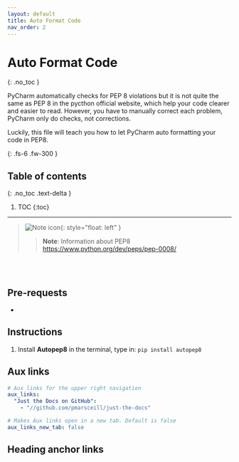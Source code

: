 ```yaml
---
layout: default
title: Auto Format Code
nav_order: 2
---
```


# Auto Format Code
{: .no_toc }


PyCharm automatically checks for PEP 8 violations but it is not quite the same as PEP 8 in the pycthon official website, which help your code clearer and easier to read. However, you have to manually correct each problem, PyCharm only do checks, not corrections. 

Luckily, this file will teach you how to let PyCharm auto formatting your code in PEP8. 

{: .fs-6 .fw-300 }

## Table of contents
{: .no_toc .text-delta }

1. TOC
{:toc}

---


>![Note icon](https://github.com/dl90/linux-basics/blob/gh-pages/docs/images/icons/note.png?raw=true "Note"){: style="float: left" }
>> **Note**: Information about PEP8 https://www.python.org/dev/peps/pep-0008/
<br />
<br />

## Pre-requests
- 

## Instructions

1. Install **Autopep8** in the terminal, type in: `pip install autopep8`

## Aux links

```yaml
# Aux links for the upper right navigation
aux_links:
  "Just the Docs on GitHub":
    - "//github.com/pmarsceill/just-the-docs"

# Makes Aux links open in a new tab. Default is false
aux_links_new_tab: false
```

## Heading anchor links


